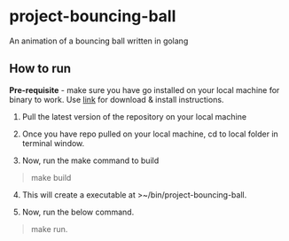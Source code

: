 # project-bouncing-ball
An animation of a bouncing ball written in golang

## How to run

**Pre-requisite** - make sure you have go installed on your local machine for binary to work. Use [link](https://golang.org/doc/install?download=go1.14.4.darwin-amd64.pkg) for download & install instructions.

1. Pull the latest version of the repository on your local machine

2. Once you have repo pulled on your local machine, cd to local folder in terminal window.

3. Now, run the make command to build

>make build

4. This will create a executable at >~/bin/project-bouncing-ball. 

5. Now, run the below command.

>make run.
